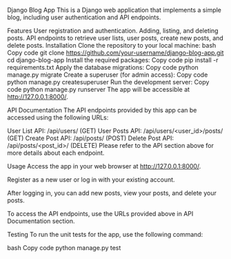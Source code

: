 Django Blog App
This is a Django web application that implements a simple blog, including user authentication and API endpoints.

Features
User registration and authentication.
Adding, listing, and deleting posts.
API endpoints to retrieve user lists, user posts, create new posts, and delete posts.
Installation
Clone the repository to your local machine:
bash
Copy code
git clone https://github.com/your-username/django-blog-app.git
cd django-blog-app
Install the required packages:
Copy code
pip install -r requirements.txt
Apply the database migrations:
Copy code
python manage.py migrate
Create a superuser (for admin access):
Copy code
python manage.py createsuperuser
Run the development server:
Copy code
python manage.py runserver
The app will be accessible at http://127.0.0.1:8000/.

API Documentation
The API endpoints provided by this app can be accessed using the following URLs:

User List API: /api/users/ (GET)
User Posts API: /api/users/<user_id>/posts/ (GET)
Create Post API: /api/posts/ (POST)
Delete Post API: /api/posts/<post_id>/ (DELETE)
Please refer to the API section above for more details about each endpoint.

Usage
Access the app in your web browser at http://127.0.0.1:8000/.

Register as a new user or log in with your existing account.

After logging in, you can add new posts, view your posts, and delete your posts.

To access the API endpoints, use the URLs provided above in API Documentation section.

Testing
To run the unit tests for the app, use the following command:

bash
Copy code
python manage.py test
